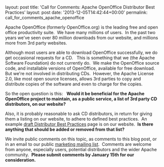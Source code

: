layout: post
title: 'Call for Comments: Apache OpenOffice Distributor Best Practices'
layout: post
date: '2013-12-05T14:42:44+00:00'
permalink: call_for_comments_apache_openoffice

<p>Apache OpenOffice (formerly OpenOffice.org) is the leading free and open office productivity suite.&nbsp; We have many millions of users.&nbsp; In the past two years we've seen over 80 million downloads from our website, and millions more from 3rd party websites.&nbsp; </p> 
  <p>Although most users are able to download OpenOffice successfully, we do get occasional requests for a CD.&nbsp;&nbsp; This is something that we (the Apache Software Foundation) do not currently do.&nbsp; We make the OpenOffice source code, and installable versions of OpenOffice, available for free download.&nbsp; But we're not involved in distributing CDs.&nbsp; However, the Apache License 2.0, like most open source licenses, allows 3rd parties to copy and distribute copies of the software and even to charge for the copies.</p> 
  <p>So the open question is this:&nbsp;&nbsp; <b>Would it be beneficial for the Apache OpenOffice project to maintain, as a public service, a list of 3rd party CD distributors, on our website?</b> </p> 
  <p>Also, it is probably reasonable to ask CD distributors, in return for giving 
them a listing on our website, to adhere to defined best practices.&nbsp; 
An example <a href="http://www.openoffice.org/distribution/best-practices.html">draft Distributor Best Practices</a> page is on our website.&nbsp; <b>Is there anything that should be added or removed from that list?</b></p> 
  <p>We invite public comments on this topic, as comments to this blog post, or in an email to our public <a href="mailto:marketing@openoffice.apache.org">marketing mailing list</a>.&nbsp; Comments are welcome from anyone, especially users, potential distributors and the wider Apache community.&nbsp; <b>Please submit comments by January 15th for our consideration.</b><br /></p> 
  <p> <br /></p>
